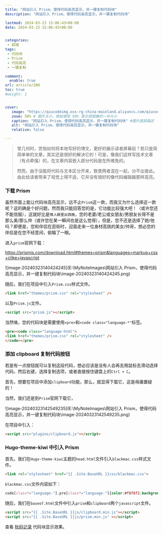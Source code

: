 ```yaml
---
title: "网站引入 Prism，使得代码高亮显示，并一键复制代码块"
description: "网站引入 Prism，使得代码高亮显示，并一键复制代码块"

lastmod: 2024-03-23 15:06:43+08:00
date: 2024-03-23 15:06:43+08:00


categories:
 - 前端
tags:
 - 代码块
 - Prism
 - 代码高亮 
 - 一键复制

comment:
  enable: true
url: article/200
toc: true
#weight: 1


cover:
   image: "https://qiucodeimg.oss-rg-china-mainland.aliyuncs.com/qiucode2020/1703916489842.png" #图片路径例如：posts/tech/123/123.png
   zoom: 50% # 图片大小，例如填写 50% 表示原图像的一半大小
   caption: "网站引入 Prism，使得代码高亮显示，并一键复制代码块" #图片底部描述
   alt: "网站引入 Prism，使得代码高亮显示，并一键复制代码块"
   relative: false

---
```


> 曾几何时，苦恼如何将本地写好的博文，更好的展示读者屏幕前？若只是简简单单的文章，其实还是很好的解决它的！可是，像我们这样写技术文章（有点牵强）的，在文章内容嵌入部分代码是在所难免的。
>
> 然而，由于没能将代码与文本区分开来，致使两者混在一起，分不出彼此。由此给读者带来了视觉上得不适，它并没有很好的像代码编辑器那样高亮。

### 下载 Prism

虽然市面上能让代码块高亮显示，远不止```Prism```这一款，而我又为什么选择这一款呢？这的确是个好问题，然而我只能回答您的是，它功能比较强大吧！（或许您还不能信服），这就好比是```情人眼里出西施```，您的老婆/老公或女朋友/男朋友长得不是那么美/那么帅（或许您在某一瞬间也是这么觉得），但是，您不还是选择了她/他吗？即便是，您和伴侣在逛街时，迎面走来一位身材高挑的美女/帅哥，想必您的伴侣是在您不经意间，偷瞄了一眼。

进入```prism```官网下载：

https://prismjs.com/download.html#themes=prism&languages=markup+css+clike+javascript

![image-20240323140424245](E:\MyNoteImages\网站引入 Prism，使得代码高亮显示，并一键复制代码块\image-20240323140424245.png)

随后，我们在项目中引入```Prism.css```样式文件。

```html
<link href="themes/prism.css" rel="stylesheet" />
```

以及```Prism.js```文件。

```html
<script src="prism.js"></script>
```

当然咯，您的代码块是需要使用```<pre>```和```<code class="language-*"```标签。

```html
<pre><code class="language-html">
<link href="themes/prism.css" rel="stylesheet" />
</code></pre>
```

### 添加 clipboard 复制代码按钮

若是有一点按钮就可以复制这段代码，想必应该是没有人会再去用鼠标去滑动选择代码，然后右键，选择复制选项，或者直接按住键盘上的```Ctrl + C```。

首先，想要在项目中添加```clipboard```功能，那么，就显得下载它，这是毋庸置疑的！

当然，我们还是到```Prism```官网下载它，

![image-20240323142549235](E:\MyNoteImages\网站引入 Prism，使得代码高亮显示，并一键复制代码块\image-20240323142549235.png)

在项目中引入：

```html
<script src="plugins/clipboard.js"></script>
```

### Hugo-theme-kiwi 中引入 Prism

首先，我们在```Hugo-theme-kiwi```主题的```head.html```文件引入```blackmac.css```样式文件。

```html
<link rel="stylesheet" href="{{ .Site.BaseURL }}css/blackmac.css">
```

```blackmac.css```文件内容如下：

```css
code[class*="language-"],pre[class*="language-"]{color:#f8f8f2;background:#313238;text-shadow:0 1px rgba(0,0,0,.3);font-family:Consolas,Monaco,'Andale Mono','Ubuntu Mono',monospace;text-align:left;white-space:pre;word-spacing:normal;word-break:normal;word-wrap:normal;line-height:2;-moz-tab-size:4;-o-tab-size:4;tab-size:4;-webkit-hyphens:none;-moz-hyphens:none;-ms-hyphens:none;hyphens:none;}pre[class*="language-"]{padding:.5em;margin:.5em 0;overflow:auto;}:not(pre)>code[class*="language-"],pre[class*="language-"]{background:#21252a}:not(pre)>code[class*="language-"]{padding:.1em;border-radius:.3em;white-space:normal}.token.comment,.token.block-comment,.token.prolog,.token.doctype,.token.cdata{color:#999;}.token.punctuation{color:#ccc;}.token.tag,.token.attr-name,.token.namespace,.token.deleted{color:#e2777a;}.token.function-name{color:#6196cc;}.token.boolean,.token.number,.token.function{color:#f08d49;}.token.property,.token.class-name,.token.constant,.token.symbol{color:#f8c555;}.token.selector,.token.important,.token.atrule,.token.keyword,.token.builtin{color:#cc99cd;}.token.string,.token.char,.token.attr-value,.token.regex,.token.variable{color:#7ec699;}.token.operator,.token.entity,.token.url{color:#67cdcc;}.token.important,.token.bold{font-weight:bold;}.token.italic{font-style:italic;}.token.entity{cursor:help;}.token.inserted{color:green;}pre.line-numbers{padding-bottom:.8em;padding-left:3.3em;counter-reset:linenumber}pre.line-numbers>code{white-space:inherit font-size:15px}.line-numbers .line-numbers-rows{position:absolute;pointer-events:none;top:3em;font-size:100%;left:-0.1em;width:3em;letter-spacing:-1px;-webkit-user-select:none;-moz-user-select:none;-ms-user-select:none;user-select:none}.line-numbers-rows>span{pointer-events:none;display:block;counter-increment:linenumber}.line-numbers-rows>span:before{content:counter(linenumber);color:#999;display:block;padding-right:.9em;text-align:right;background:#272c33}div.code-toolbar{font-size:100%;border-radius:4px;position:relative;box-shadow:0 0 20px 5px rgba(0,0,0,.4);padding-top:30px;background-color:#161616;margin:20px 0 20px 0}.code-toolbar:before{content:" ";position:absolute;-webkit-border-radius:50%;border-radius:50%;background:#fc625d;width:11px;height:11px;left:10px;top:10px;-webkit-box-shadow:20px 0 #fdbc40,40px 0 #35cd4b;box-shadow:20px 0 #fdbc40,40px 0 #35cd4b;z-index:2}div.code-toolbar>.toolbar{padding-right:.4em;position:absolute;top:.09em;right:.2em;width:100%;text-align:center;}div.code-toolbar:hover>.toolbar{opacity:1}div.code-toolbar>.toolbar .toolbar-item{padding:0 1px 1px 3px;display:inline-block}div.code-toolbar>.toolbar button{cursor: pointer; transition: all .3s; position: absolute; background-color: transparent;right: 6px;top: 4px;font-size: 12px;line-height: 12px;padding: 5px 7px;border: 1px solid;border-radius: 2px;opacity: 0;color: #FFF;}div.code-toolbar:hover button{opacity:1;}div.code-toolbar>.toolbar:hover{text-decoration:none!important}div.code-toolbar>.div.code-toolbar>.toolbar button,div.code-toolbar>.toolbar span{font-family:'Ubuntu',sans-serif;font-weight:bold;font-size:.9em;opacity:0;color:#FFF;}div.code-toolbar:hover .toolbar span{opacity:1;}#post-content .code-block-fullscreen{padding-top:32px;position:fixed;width:80vw;height:80vh;min-height:80vh;top:0;left:0;right:0;bottom:0;margin:auto;z-index:9999999;box-shadow:0 0 20px 0 rgba(255,255,255,.4);animation:elastic 1s;overflow:hidden;background:#21252a;}.code-block-fullscreen code{--widthA:100%;--widthB:calc(var(--widthA) - 30px);height:var(--widthB);min-height:99%;overflow-y:scroll;height:100%;}.code-block-fullscreen-html-scroll{overflow:hidden;}.shelter{width:6.5px;height:6.5px;z-index:100;background:#313238;position:absolute;bottom:0;right:0;}.max-img::-webkit-scrollbar-track-piece{background:#eee}.max-img::-webkit-scrollbar{width:8px;height:6px}.max-img::-webkit-scrollbar-thumb{border-radius:6px;background-color:#777}.max-img::-webkit-scrollbar-thumb:hover{background-color:#bbb}pre::-webkit-scrollbar-track-piece{}pre::-webkit-scrollbar{width:8px;height:6px}pre::-webkit-scrollbar-thumb{border-radius:4px;background-color:#cbcbcb}pre::-webkit-scrollbar-thumb:hover{background-color:#bbb}code::-webkit-scrollbar-track-piece{}code::-webkit-scrollbar{width:6px;height:6px}code::-webkit-scrollbar-thumb{border-radius:6px;background-color:#777}code::-webkit-scrollbar-thumb:hover{background-color:#bbb}html::-webkit-scrollbar-track-piece{background:#eee}html::-webkit-scrollbar{width:8px;height:6px}html::-webkit-scrollbar-thumb{border-radius:4px;background-color:#cbcbcb}html::-webkit-scrollbar-thumb:hover{background-color:#bbb}div.code-toolbar>.toolbar>.toolbar-item:first-child span::before {content: attr(data-rel);}div.code-toolbar>.toolbar>.toolbar-item>button[data-copy-state="copy"]::before {content: "Copy"}div.code-toolbar>.toolbar>.toolbar-item>button[data-copy-state="copy-success"]::before {content: "Copied"}
```

随后，我们在```baseof.html```文件中引入```prism```和```clipboard```两个```javascript```文件。

```html
<script src="{{ .Site.BaseURL }}js/clipboard.min.js"></script>
<script src="{{ .Site.BaseURL }}js/prism.min.js" ></script>
```

查看 [秋码记录](https://qiucode.cn) 代码块显示效果。
